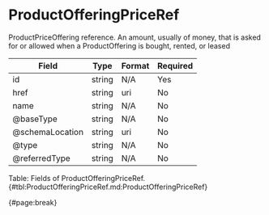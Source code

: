 <!--
    ATTENTION: This file was generated via gradle!
               Do NOT manually edit this file! Any such changes will be overwritten!
-->

# ProductOfferingPriceRef

ProductPriceOffering reference.
An amount, usually of money, that is asked for or allowed when a ProductOffering is bought, rented, or leased

| Field | Type | Format | Required |
| ------- | ------- | ------- | --- |
| id | string | N/A | Yes |
| href | string | uri | No |
| name | string | N/A | No |
| @baseType | string | N/A | No |
| @schemaLocation | string | uri | No |
| @type | string | N/A | No |
| @referredType | string | N/A | No |

Table: Fields of ProductOfferingPriceRef. {#tbl:ProductOfferingPriceRef.md:ProductOfferingPriceRef}

{#page:break}
